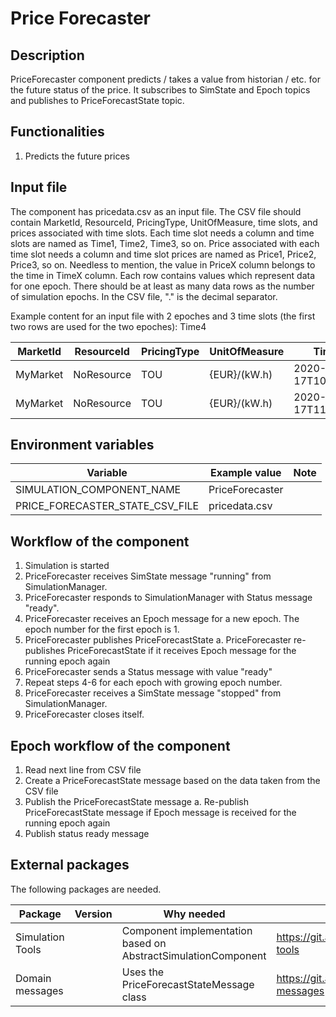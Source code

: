# **Price Forecaster**

## Description

PriceForecaster component predicts / takes a value from historian / etc. for the future status of the price. It subscribes to SimState and Epoch topics and publishes to PriceForecastState topic. 

## Functionalities

1. Predicts the future prices

## Input file

The component has pricedata.csv as an input file. The CSV file should contain MarketId, ResourceId, PricingType, UnitOfMeasure, time slots, and prices associated with time slots. Each time slot needs a column and time slots are named as Time1, Time2, Time3, so on. Price associated with each time slot needs a column and time slot prices are named as Price1, Price2, Price3, so on. Needless to mention, the value in PriceX column belongs to the time in TimeX column. Each row contains values which represent data for one epoch. There should be at least as many data rows as the number of simulation epochs. In the CSV file, "." is the decimal separator.

Example content for an input file with 2 epoches and 3 time slots (the first two rows are used for the two epoches):
							Time4	

| MarketId | ResourceId | PricingType | UnitOfMeasure | Time1 | Time2 | Time3 | Price1 | Price2 | Price3 |
| --- | --- | --- | --- | --- | --- | --- | --- | --- | --- |
| MyMarket | NoResource | TOU | {EUR}/(kW.h) | 2020-02-17T10:00:00Z | 2020-02-17T11:00:00Z | 2020-02-17T12:00:00Z | 14.3 | 15.8 | 15.8 |
| MyMarket | NoResource | TOU | {EUR}/(kW.h) | 2020-02-17T11:00:00Z | 2020-02-17T12:00:00Z | 2020-02-17T13:00:00Z | 15.8 | 15.7 | 14.9 |

## Environment variables

| Variable | Example value | Note |
| --- | --- | --- |
| SIMULATION_COMPONENT_NAME | PriceForecaster | |
| PRICE_FORECASTER_STATE_CSV_FILE | pricedata.csv | |

## Workflow of the component

1. Simulation is started
2. PriceForecaster receives SimState message "running" from SimulationManager.
3. PriceForecaster responds to SimulationManager with Status message "ready".
4. PriceForecaster receives an Epoch message for a new epoch. The epoch number for the first epoch is 1.
5. PriceForecaster publishes PriceForecastState
    a. PriceForecaster re-publishes PriceForecastState if it receives Epoch message for the running epoch again
6. PriceForecaster sends a Status message with value "ready"
7. Repeat steps 4-6 for each epoch with growing epoch number.
8. PriceForecaster receives a SimState message "stopped" from SimulationManager.
9. PriceForecaster closes itself.

## Epoch workflow of the component

1. Read next line from CSV file
2. Create a PriceForecastState message based on the data taken from the CSV file
3. Publish the PriceForecastState message
    a. Re-publish PriceForecastState message if Epoch message is received for the running epoch again
4. Publish status ready message

## External packages

The following packages are needed.

| Package | Version | Why needed | URL |
| --- | --- | --- | --- |
| Simulation Tools | | Component implementation based on AbstractSimulationComponent | https://git.ain.rd.tut.fi/procemplus/simulation-tools |
| Domain messages | | Uses the PriceForecastStateMessage class | https://git.ain.rd.tut.fi/procemplus/domain-messages |
